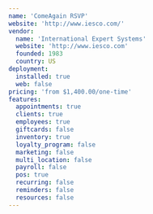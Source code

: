 ```yaml
---
name: 'ComeAgain RSVP'
website: 'http://www.iesco.com/'
vendor:
  name: 'International Expert Systems'
  website: 'http://www.iesco.com'
  founded: 1983
  country: US
deployment:
  installed: true
  web: false
pricing: 'from $1,400.00/one-time'
features:
  appointments: true
  clients: true
  employees: true
  giftcards: false
  inventory: true
  loyalty_program: false
  marketing: false
  multi_location: false
  payroll: false
  pos: true
  recurring: false
  reminders: false
  resources: false
---
```

